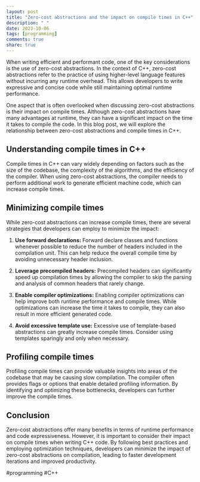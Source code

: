 ```yaml
---
layout: post
title: "Zero-cost abstractions and the impact on compile times in C++"
description: " "
date: 2023-10-06
tags: [programming]
comments: true
share: true
---
```


When writing efficient and performant code, one of the key considerations is the use of zero-cost abstractions. In the context of C++, zero-cost abstractions refer to the practice of using higher-level language features without incurring any runtime overhead. This allows developers to write expressive and concise code while still maintaining optimal runtime performance.

One aspect that is often overlooked when discussing zero-cost abstractions is their impact on compile times. Although zero-cost abstractions have many advantages at runtime, they can have a significant impact on the time it takes to compile the code. In this blog post, we will explore the relationship between zero-cost abstractions and compile times in C++.

## Understanding compile times in C++

Compile times in C++ can vary widely depending on factors such as the size of the codebase, the complexity of the algorithms, and the efficiency of the compiler. When using zero-cost abstractions, the compiler needs to perform additional work to generate efficient machine code, which can increase compile times.

## Minimizing compile times

While zero-cost abstractions can increase compile times, there are several strategies that developers can employ to minimize the impact:

1. **Use forward declarations:** Forward declare classes and functions whenever possible to reduce the number of headers included in the compilation unit. This can help reduce the overall compile time by avoiding unnecessary header inclusion.

2. **Leverage precompiled headers:** Precompiled headers can significantly speed up compilation times by allowing the compiler to skip the parsing and analysis of common headers that rarely change.

3. **Enable compiler optimizations:** Enabling compiler optimizations can help improve both runtime performance and compile times. While optimizations can increase the time it takes to compile, they can also result in more efficient generated code.

4. **Avoid excessive template use:** Excessive use of template-based abstractions can greatly increase compile times. Consider using templates sparingly and only when necessary.

## Profiling compile times

Profiling compile times can provide valuable insights into areas of the codebase that may be causing slow compilation. The compiler often provides flags or options that enable detailed profiling information. By identifying and optimizing these bottlenecks, developers can further improve the compile times.

## Conclusion

Zero-cost abstractions offer many benefits in terms of runtime performance and code expressiveness. However, it is important to consider their impact on compile times when writing C++ code. By following best practices and employing optimization techniques, developers can minimize the impact of zero-cost abstractions on compilation, leading to faster development iterations and improved productivity.

#programming #C++